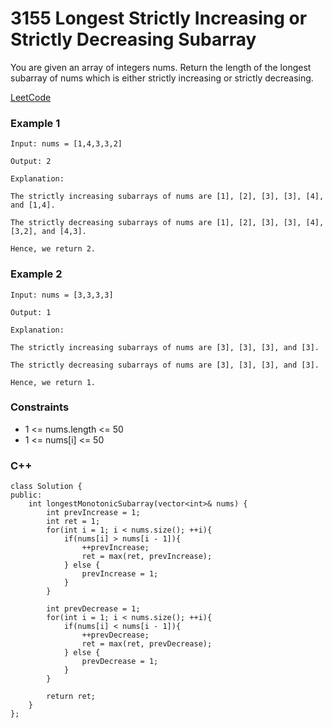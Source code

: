 # 3155 Longest Strictly Increasing or Strictly Decreasing Subarray

You are given an array of integers nums. Return the length of the longest subarray of nums which is either strictly increasing or strictly decreasing.
 
[LeetCode](https://leetcode.cn/problems/longest-strictly-increasing-or-strictly-decreasing-subarray/)

### Example 1

```
Input: nums = [1,4,3,3,2]

Output: 2

Explanation:

The strictly increasing subarrays of nums are [1], [2], [3], [3], [4], and [1,4].

The strictly decreasing subarrays of nums are [1], [2], [3], [3], [4], [3,2], and [4,3].

Hence, we return 2.
```

### Example 2

```
Input: nums = [3,3,3,3]

Output: 1

Explanation:

The strictly increasing subarrays of nums are [3], [3], [3], and [3].

The strictly decreasing subarrays of nums are [3], [3], [3], and [3].

Hence, we return 1.
```

### Constraints

* 1 <= nums.length <= 50
* 1 <= nums[i] <= 50

### C++ 

```
class Solution {
public:
    int longestMonotonicSubarray(vector<int>& nums) {
        int prevIncrease = 1;
        int ret = 1;
        for(int i = 1; i < nums.size(); ++i){
            if(nums[i] > nums[i - 1]){
                ++prevIncrease;
                ret = max(ret, prevIncrease);
            } else {
                prevIncrease = 1;
            }
        }

        int prevDecrease = 1;
        for(int i = 1; i < nums.size(); ++i){
            if(nums[i] < nums[i - 1]){
                ++prevDecrease;
                ret = max(ret, prevDecrease);
            } else {
                prevDecrease = 1;
            }
        }
        
        return ret;
    }
};
```